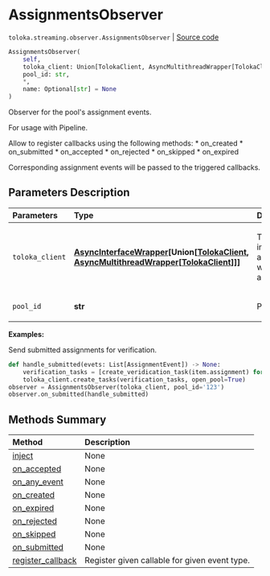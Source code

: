 # AssignmentsObserver
`toloka.streaming.observer.AssignmentsObserver` | [Source code](https://github.com/Toloka/toloka-kit/blob/v0.1.25/src/streaming/observer.py#L306)

```python
AssignmentsObserver(
    self,
    toloka_client: Union[TolokaClient, AsyncMultithreadWrapper[TolokaClient]],
    pool_id: str,
    *,
    name: Optional[str] = None
)
```

Observer for the pool's assignment events.


For usage with Pipeline.

Allow to register callbacks using the following methods:
    * on_created
    * on_submitted
    * on_accepted
    * on_rejected
    * on_skipped
    * on_expired

Corresponding assignment events will be passed to the triggered callbacks.

## Parameters Description

| Parameters | Type | Description |
| :----------| :----| :-----------|
`toloka_client`|**[AsyncInterfaceWrapper](toloka.util.async_utils.AsyncInterfaceWrapper.md)\[Union\[[TolokaClient](toloka.client.TolokaClient.md), [AsyncMultithreadWrapper](toloka.util.async_utils.AsyncMultithreadWrapper.md)\[[TolokaClient](toloka.client.TolokaClient.md)\]\]\]**|<p>TolokaClient instance or async wrapper around it.</p>
`pool_id`|**str**|<p>Pool ID.</p>

**Examples:**

Send submitted assignments for verification.

```python
def handle_submitted(evets: List[AssignmentEvent]) -> None:
    verification_tasks = [create_veridication_task(item.assignment) for item in evets]
    toloka_client.create_tasks(verification_tasks, open_pool=True)
observer = AssignmentsObserver(toloka_client, pool_id='123')
observer.on_submitted(handle_submitted)
```
## Methods Summary

| Method | Description |
| :------| :-----------|
[inject](toloka.streaming.observer.AssignmentsObserver.inject.md)| None
[on_accepted](toloka.streaming.observer.AssignmentsObserver.on_accepted.md)| None
[on_any_event](toloka.streaming.observer.AssignmentsObserver.on_any_event.md)| None
[on_created](toloka.streaming.observer.AssignmentsObserver.on_created.md)| None
[on_expired](toloka.streaming.observer.AssignmentsObserver.on_expired.md)| None
[on_rejected](toloka.streaming.observer.AssignmentsObserver.on_rejected.md)| None
[on_skipped](toloka.streaming.observer.AssignmentsObserver.on_skipped.md)| None
[on_submitted](toloka.streaming.observer.AssignmentsObserver.on_submitted.md)| None
[register_callback](toloka.streaming.observer.AssignmentsObserver.register_callback.md)| Register given callable for given event type.
